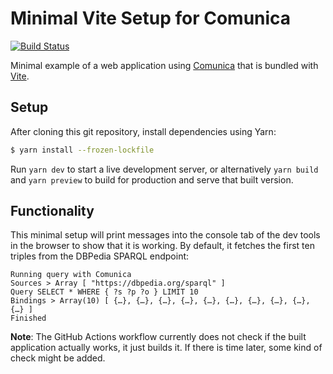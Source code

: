 # Minimal Vite Setup for Comunica

[![Build Status](https://github.com/surilindur/minimal-vite-setup//workflows/CI/badge.svg)](https://github.com/surilindur/minimal-vite-setup/actions?query=workflow%3A%22CI%22)

Minimal example of a web application using [Comunica](https://comunica.dev/)
that is bundled with [Vite](https://vitejs.dev/).

## Setup

After cloning this git repository, install dependencies using Yarn:

```bash
$ yarn install --frozen-lockfile
```

Run `yarn dev` to start a live development server, or alternatively `yarn build` and `yarn preview` to build for production and serve that built version.

## Functionality

This minimal setup will print messages into the console tab of the dev tools in the browser to show that it is working. By default, it fetches the first ten triples from the DBPedia SPARQL endpoint:

```
Running query with Comunica
Sources > Array [ "https://dbpedia.org/sparql" ]
Query SELECT * WHERE { ?s ?p ?o } LIMIT 10
Bindings > Array(10) [ {…}, {…}, {…}, {…}, {…}, {…}, {…}, {…}, {…}, {…} ]
Finished
```

**Note**: The GitHub Actions workflow currently does not check if the built application actually works, it just builds it. If there is time later, some kind of check might be added.
